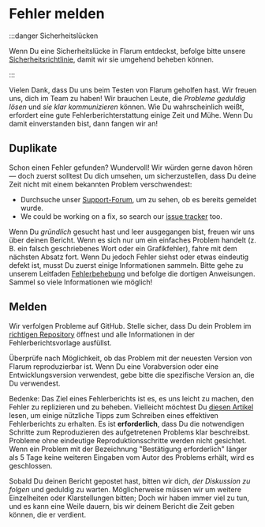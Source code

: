 # Fehler melden

:::danger Sicherheitslücken

Wenn Du eine Sicherheitslücke in Flarum entdeckst, befolge bitte unsere [Sicherheitsrichtlinie](https://github.com/flarum/core/security/policy), damit wir sie umgehend beheben können.

:::

Vielen Dank, dass Du uns beim Testen von Flarum geholfen hast. Wir freuen uns, dich im Team zu haben! Wir brauchen Leute, die *Probleme geduldig lösen* und *sie klar kommunizieren* können. Wie Du wahrscheinlich weißt, erfordert eine gute Fehlerberichterstattung einige Zeit und Mühe. Wenn Du damit einverstanden bist, dann fangen wir an!

## Duplikate

Schon einen Fehler gefunden? Wundervoll! Wir würden gerne davon hören &mdash; doch zuerst solltest Du dich umsehen, um sicherzustellen, dass Du deine Zeit nicht mit einem bekannten Problem verschwendest:

- Durchsuche unser [Support-Forum](https://discuss.flarum.org/t/support), um zu sehen, ob es bereits gemeldet wurde.
- We could be working on a fix, so search our [issue tracker](https://github.com/flarum/framework/issues) too.

Wenn Du *gründlich* gesucht hast und leer ausgegangen bist, freuen wir uns über deinen Bericht. Wenn es sich nur um ein einfaches Problem handelt (z. B. ein falsch geschriebenes Wort oder ein Grafikfehler), fahre mit dem nächsten Absatz fort. Wenn Du jedoch Fehler siehst oder etwas eindeutig defekt ist, musst Du zuerst einige Informationen sammeln. Bitte gehe zu unserem Leitfaden [Fehlerbehebung](troubleshoot.md) und befolge die dortigen Anweisungen. Sammel so viele Informationen wie möglich!

## Melden

Wir verfolgen Probleme auf GitHub. Stelle sicher, dass Du dein Problem im [richtigen Repository](https://github.com/flarum) öffnest und alle Informationen in der Fehlerberichtsvorlage ausfüllst.

Überprüfe nach Möglichkeit, ob das Problem mit der neuesten Version von Flarum reproduzierbar ist. Wenn Du eine Vorabversion oder eine Entwicklungsversion verwendest, gebe bitte die spezifische Version an, die Du verwendest.

Bedenke: Das Ziel eines Fehlerberichts ist es, es uns leicht zu machen, den Fehler zu replizieren und zu beheben. Vielleicht möchtest Du [diesen Artikel](https://www.chiark.greenend.org.uk/~sgtatham/bugs.html) lesen, um einige nützliche Tipps zum Schreiben eines effektiven Fehlerberichts zu erhalten. Es ist **erforderlich**, dass Du die notwendigen Schritte zum Reproduzieren des aufgetretenen Problems klar beschreibst. Probleme ohne eindeutige Reproduktionsschritte werden nicht gesichtet. Wenn ein Problem mit der Bezeichnung "Bestätigung erforderlich" länger als 5 Tage keine weiteren Eingaben vom Autor des Problems erhält, wird es geschlossen.

Sobald Du deinen Bericht gepostet hast, bitten wir dich, *der Diskussion zu folgen* und geduldig zu warten. Möglicherweise müssen wir um weitere Einzelheiten oder Klarstellungen bitten; Doch wir haben immer viel zu tun, und es kann eine Weile dauern, bis wir deinem Bericht die Zeit geben können, die er verdient.

